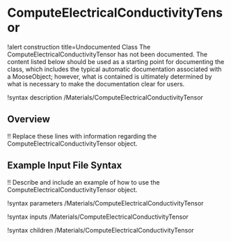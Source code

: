 # ComputeElectricalConductivityTensor

!alert construction title=Undocumented Class
The ComputeElectricalConductivityTensor has not been documented. The content listed below should be used as a starting point for
documenting the class, which includes the typical automatic documentation associated with a
MooseObject; however, what is contained is ultimately determined by what is necessary to make the
documentation clear for users.

!syntax description /Materials/ComputeElectricalConductivityTensor

## Overview

!! Replace these lines with information regarding the ComputeElectricalConductivityTensor object.

## Example Input File Syntax

!! Describe and include an example of how to use the ComputeElectricalConductivityTensor object.

!syntax parameters /Materials/ComputeElectricalConductivityTensor

!syntax inputs /Materials/ComputeElectricalConductivityTensor

!syntax children /Materials/ComputeElectricalConductivityTensor

